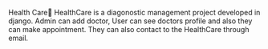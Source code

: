 Health Care🏥
HealthCare is a diagonostic management project developed in django. Admin can add doctor, User can see doctors profile and also they can make appointment. They can also contact to the HealthCare through email.

